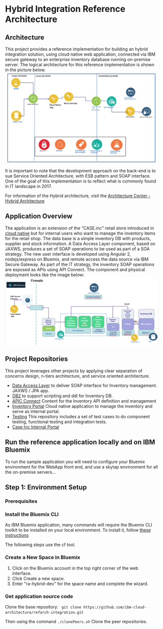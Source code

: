 # Hybrid Integration Reference Architecture

## Architecture
This project provides a reference implementation for building an hybrid integration solution, using cloud native  web application, connected via IBM secure gateway to an enterprise inventory database running on-premise server. The logical architecture for this reference implementation is shown in the picture below.
![High level view of the architecture](docs/hybrid-ra.png)

It is important to note that the development approach on the back-end is to sue Service Oriented Architecture, with ESB pattern and SOAP interface. One of the goal of this implementation is to reflect what is commonly found in IT landscape in 2017.

For information of the Hybrid architecture, visit the [Architecture Center - Hybrid Architecture](https://www.ibm.com/devops/method/content/architecture/hybridArchitecture#0_1)

## Application Overview
The application is an extension of the "CASE.inc" retail store introduced in [cloud native](https://github.com/ibm-cloud-architecture/refarch-cloudnative) but for internal users who want to manage the inventory items for the retail shop. The data base is a simple inventory DB with products, supplier and stock information. A Data Access Layer component, based on JAXWS, produces a set of SOAP operations to be used as part of a SOA strategy. The new user interface is developed using Angular 2, nodejs/express on Bluemix, and remote access the data source via IBM Secure Gateway. As part of the IT strategy, the inventory SOAP operations are exposed as APIs using API Connect. The component and physical deployment looks like the image below:
![Components and Physical view](docs/cp-phy-view.png)


## Project Repositories
This project leverages other projects by applying clear separation of concerns design, n-tiers architecture, and service oriented architecture.

* [Data Access Layer](https://github.com/ibm-cloud-architecture/refarch-integration-inventory-dal) to deliver SOAP interface for Inventory management. JAXWS / JPA app.
* [DB2](https://github.com/ibm-cloud-architecture/refarch-integration-inventory-db2) to support scripting and ddl for Inventory DB.
* [APIC Connect](https://github.com/ibm-cloud-architecture/refarch-integration-api) Content for the Inventory API definition and management
* [Inventory Portal](https://github.com/ibm-cloud-architecture/refarch-integration-app) Cloud native application to manage the inventory and serve as internal portal.
* [Testing](https://github.com/ibm-cloud-architecture/refarch-integration-tests) This repository includes a set of test cases to do component testing, functional testing and integration tests.
* [Case Inc Internal Portal](https://github.com/ibm-cloud-architecture/refarch-caseinc-app)


## Run the reference application locally and on IBM Bluemix
To run the sample application you will need to configure your Bluemix environment for the WebApp front end, and use a skytap environment for all the on-premise servers...

## Step 1: Environment Setup
### Prerequisites
<TODO>

### Install the Bluemix CLI
As IBM Bluemix application, many commands will require the Bluemix CLI toolkit to be installed on your local environment. To install it, follow [these instructions](https://console.ng.bluemix.net/docs/cli/index.html#cli)

The following steps use the cf tool.

### Create a New Space in Bluemix

1. Click on the Bluemix account in the top right corner of the web interface.
2. Click Create a new space.
3. Enter "ra-hybrid-dev" for the space name and complete the wizard.

### Get application source code

Clone the base repository: ``` git clone https://github.com/ibm-cloud-architecture/refarch-integration.git```

Then using the command ``` ./clonePeers.sh ``` Clone the peer repositories.
